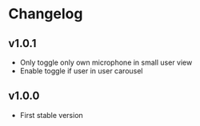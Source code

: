 # Changelog

## v1.0.1

* Only toggle only own microphone in small user view
* Enable toggle if user in user carousel

## v1.0.0

* First stable version